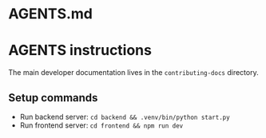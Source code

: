 # AGENTS.md

# AGENTS instructions

The main developer documentation lives in the `contributing-docs` directory.
## Setup commands
- Run backend server: `cd backend && .venv/bin/python start.py`
- Run frontend server: `cd frontend && npm run dev`

